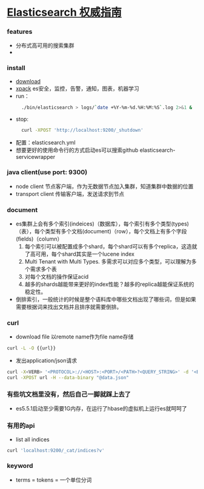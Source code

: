 # [Elasticsearch 权威指南](https://es.xiaoleilu.com/010_Intro/05_What_is_it.html)
### features
- 分布式高可用的搜索集群
- 
### install
- [download](https://artifacts.elastic.co/downloads/elasticsearch/elasticsearch-5.5.1.tar.gz)
- [xpack](https://www.elastic.co/guide/en/elasticsearch/reference/5.5/setup-xpack.html) es安全，监控，告警，通知，图表，机器学习
- run：
    ```bash
      ./bin/elasticsearch > logs/`date +%Y-%m-%d.%H:%M:%S`.log 2>&1 &
    ```
- stop:
    ```bash
      curl -XPOST 'http://localhost:9200/_shutdown'
    ```
- 配置：elasticsearch.yml
- 想要更好的使用命令行的方式启动es可以搜索github elasticsearch-servicewrapper


### java client(use port: 9300)
- node client 节点客户端，作为无数据节点加入集群，知道集群中数据的位置
- transport client 传输客户端，发送请求到节点

### document
- es集群上会有多个索引(indeices)（数据库），每个索引有多个类型(types)（表），每个类型有多个文档(document)（row），每个文档上有多个字段(fields)（column）
  1. 每个索引可以被配置成多个shard，每个shard可以有多个replica，这造就了高可用，每个shard其实是一个lucene index
  2. Multi Tenant with Multi Types. 多需求可以对应多个类型，可以理解为多个需求多个表
  3. 对每个文档的操作保证acid
  4. 越多的shards越能带来更好的index性能？越多的replica越能保证系统的稳定性。
- 倒排索引，一般统计的时候是整个语料库中哪些文档出现了哪些词，但是如果需要根据词来找出文档并且排序就需要倒排。


### curl
- download file
以remote name作为file name存储
```bash
curl -L -O {{url}}
```
- 发出application/json请求
```bash
curl -X<VERB> '<PROTOCOL>://<HOST>:<PORT>/<PATH>?<QUERY_STRING>' -d '<BODY>'
curl -XPOST url -H --data-binary "@data.json"
```

### 有些坑文档里没有，然后自己一脚就踩上去了
- es5.5.1启动至少需要1G内存，在运行了hbase的虚拟机上运行es就呵呵了

### 有用的api
- list all indices
```bash
curl 'localhost:9200/_cat/indices?v'
```

### keyword
- terms = tokens = 一个单位分词






























